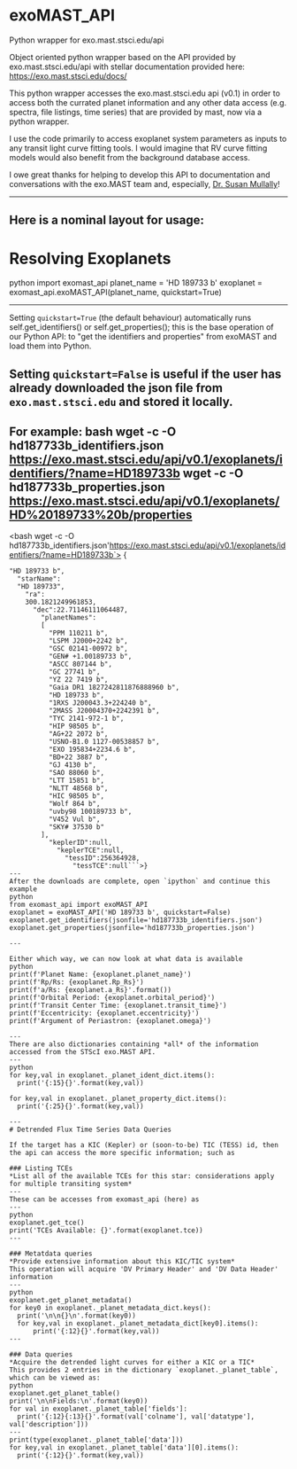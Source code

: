 # exoMAST_API
Python wrapper for exo.mast.stsci.edu/api

Object oriented python wrapper based on the API provided by exo.mast.stsci.edu/api with stellar documentation provided here: https://exo.mast.stsci.edu/docs/


This python wrapper accesses the exo.mast.stsci.edu api (v0.1) in order to access both the currated planet information and any other data access (e.g. spectra, file listings, time series) that are provided by mast, now via a python wrapper.

I use the code primarily to access exoplanet system parameters as inputs to any transit light curve fitting tools. I would imagine that RV curve fitting models would also benefit from the background database access.

I owe great thanks for helping to develop this API to documentation and conversations with the exo.MAST team and, especially, [Dr. Susan Mullally](https://github.com/mustaric)!

---
Here is a nominal layout for usage:
---
# Resolving Exoplanets

python
import exomast_api
planet_name = 'HD 189733 b'
exoplanet = exomast_api.exoMAST_API(planet_name, quickstart=True)

---
Setting `quickstart=True` (the default behaviour) automatically runs self.get_identifiers() or self.get_properties(); this is the base operation of our Python API: to "get the identifiers and properties" from exoMAST and load them into Python.

Setting `quickstart=False` is useful if the user has already downloaded the json file from `exo.mast.stsci.edu` and stored it locally.
---
For example:
bash
wget -c -O hd187733b_identifiers.json https://exo.mast.stsci.edu/api/v0.1/exoplanets/identifiers/?name=HD189733b
wget -c -O hd187733b_properties.json https://exo.mast.stsci.edu/api/v0.1/exoplanets/HD%20189733%20b/properties
---
<bash wget -c -O hd187733b_identifiers.json'https://exo.mast.stsci.edu/api/v0.1/exoplanets/identifiers/?name=HD189733b`>
{
  ```<"canonicalName":
  "HD 189733 b",
    "starName":
    "HD 189733",
      "ra":
      300.1821249961853,
        "dec":22.71146111064487,
          "planetNames":
          [
            "PPM 110211 b",
            "LSPM J2000+2242 b",
            "GSC 02141-00972 b",
            "GEN# +1.00189733 b",
            "ASCC 807144 b",
            "GC 27741 b",
            "YZ 22 7419 b",
            "Gaia DR1 1827242811876888960 b",
            "HD 189733 b",
            "1RXS J200043.3+224240 b",
            "2MASS J20004370+2242391 b",
            "TYC 2141-972-1 b",
            "HIP 98505 b",
            "AG+22 2072 b",
            "USNO-B1.0 1127-00538857 b",
            "EXO 195834+2234.6 b",
            "BD+22 3887 b",
            "GJ 4130 b",
            "SAO 88060 b",
            "LTT 15851 b",
            "NLTT 48568 b",
            "HIC 98505 b",
            "Wolf 864 b",
            "uvby98 100189733 b",
            "V452 Vul b",
            "SKY# 37530 b"
          ],
            "keplerID":null,
              "keplerTCE":null,
                "tessID":256364928,
                  "tessTCE":null```>}
---
After the downloads are complete, open `ipython` and continue this example
python
from exomast_api import exoMAST_API
exoplanet = exoMAST_API('HD 189733 b', quickstart=False)
exoplanet.get_identifiers(jsonfile='hd187733b_identifiers.json')
exoplanet.get_properties(jsonfile='hd187733b_properties.json')

---

Either which way, we can now look at what data is available
python
print(f'Planet Name: {exoplanet.planet_name}')
print(f'Rp/Rs: {exoplanet.Rp_Rs}')
print(f'a/Rs: {exoplanet.a_Rs}'.format())
print(f'Orbital Period: {exoplanet.orbital_period}')
print(f'Transit Center Time: {exoplanet.transit_time}')
print(f'Eccentricity: {exoplanet.eccentricity}')
print(f'Argument of Periastron: {exoplanet.omega}')

---
There are also dictionaries containing *all* of the information accessed from the STScI exo.MAST API.
---
python
for key,val in exoplanet._planet_ident_dict.items():
    print('{:15}{}'.format(key,val))

for key,val in exoplanet._planet_property_dict.items():
    print('{:25}{}'.format(key,val))

---
# Detrended Flux Time Series Data Queries

If the target has a KIC (Kepler) or (soon-to-be) TIC (TESS) id, then the api can access the more specific information; such as

### Listing TCEs
*List all of the available TCEs for this star: considerations apply for multiple transiting system*
---
These can be accesses from exomast_api (here) as
---
python
exoplanet.get_tce()
print('TCEs Available: {}'.format(exoplanet.tce))
---

### Metatdata queries
*Provide extensive information about this KIC/TIC system*
This operation will acquire 'DV Primary Header' and 'DV Data Header' information
---
python
exoplanet.get_planet_metadata()
for key0 in exoplanet._planet_metadata_dict.keys():
    print('\n\n{}\n'.format(key0))
    for key,val in exoplanet._planet_metadata_dict[key0].items():
        print('{:12}{}'.format(key,val))
---

### Data queries
*Acquire the detrended light curves for either a KIC or a TIC*
This provides 2 entries in the dictionary `exoplanet._planet_table`, which can be viewed as:
python
exoplanet.get_planet_table()
print('\n\nFields:\n'.format(key0))
for val in exoplanet._planet_table['fields']:
    print('{:12}{:13}{}'.format(val['colname'], val['datatype'], val['description']))
---
print(type(exoplanet._planet_table['data']))
for key,val in exoplanet._planet_table['data'][0].items():
    print('{:12}{}'.format(key,val))

